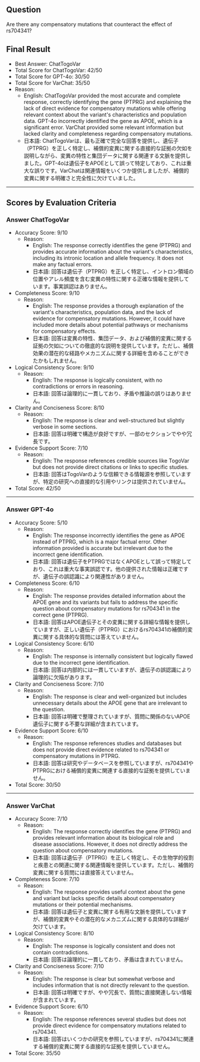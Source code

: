 ## Question

Are there any compensatory mutations that counteract the effect of rs704341?

## Final Result

- Best Answer: ChatTogoVar
- Total Score for ChatTogoVar: 42/50
- Total Score for GPT-4o: 30/50
- Total Score for VarChat: 35/50
- Reason:
  - English: ChatTogoVar provided the most accurate and complete response, correctly identifying the gene (PTPRG) and explaining the lack of direct evidence for compensatory mutations while offering relevant context about the variant's characteristics and population data. GPT-4o incorrectly identified the gene as APOE, which is a significant error. VarChat provided some relevant information but lacked clarity and completeness regarding compensatory mutations.
  - 日本語: ChatTogoVarは、最も正確で完全な回答を提供し、遺伝子（PTPRG）を正しく特定し、補償的変異に関する直接的な証拠の欠如を説明しながら、変異の特性と集団データに関する関連する文脈を提供しました。GPT-4oは遺伝子をAPOEとして誤って特定しており、これは重大な誤りです。VarChatは関連情報をいくつか提供しましたが、補償的変異に関する明確さと完全性に欠けていました。

---

## Scores by Evaluation Criteria

### Answer ChatTogoVar
- Accuracy Score: 9/10
  - Reason: 
    - English: The response correctly identifies the gene (PTPRG) and provides accurate information about the variant's characteristics, including its intronic location and allele frequency. It does not make any factual errors.
    - 日本語: 回答は遺伝子（PTPRG）を正しく特定し、イントロン領域の位置やアレル頻度を含む変異の特性に関する正確な情報を提供しています。事実誤認はありません。
- Completeness Score: 9/10
  - Reason: 
    - English: The response provides a thorough explanation of the variant's characteristics, population data, and the lack of evidence for compensatory mutations. However, it could have included more details about potential pathways or mechanisms for compensatory effects.
    - 日本語: 回答は変異の特性、集団データ、および補償的変異に関する証拠の欠如についての徹底的な説明を提供しています。ただし、補償効果の潜在的な経路やメカニズムに関する詳細を含めることができたかもしれません。
- Logical Consistency Score: 9/10
  - Reason: 
    - English: The response is logically consistent, with no contradictions or errors in reasoning.
    - 日本語: 回答は論理的に一貫しており、矛盾や推論の誤りはありません。
- Clarity and Conciseness Score: 8/10
  - Reason: 
    - English: The response is clear and well-structured but slightly verbose in some sections.
    - 日本語: 回答は明確で構造が良好ですが、一部のセクションでやや冗長です。
- Evidence Support Score: 7/10
  - Reason: 
    - English: The response references credible sources like TogoVar but does not provide direct citations or links to specific studies.
    - 日本語: 回答はTogoVarのような信頼できる情報源を参照していますが、特定の研究への直接的な引用やリンクは提供されていません。
- Total Score: 42/50

---

### Answer GPT-4o
- Accuracy Score: 5/10
  - Reason: 
    - English: The response incorrectly identifies the gene as APOE instead of PTPRG, which is a major factual error. Other information provided is accurate but irrelevant due to the incorrect gene identification.
    - 日本語: 回答は遺伝子をPTPRGではなくAPOEとして誤って特定しており、これは重大な事実誤認です。他の提供された情報は正確ですが、遺伝子の誤認識により関連性がありません。
- Completeness Score: 6/10
  - Reason: 
    - English: The response provides detailed information about the APOE gene and its variants but fails to address the specific question about compensatory mutations for rs704341 in the correct gene (PTPRG).
    - 日本語: 回答はAPOE遺伝子とその変異に関する詳細な情報を提供していますが、正しい遺伝子（PTPRG）におけるrs704341の補償的変異に関する具体的な質問には答えていません。
- Logical Consistency Score: 6/10
  - Reason: 
    - English: The response is internally consistent but logically flawed due to the incorrect gene identification.
    - 日本語: 回答は内部的には一貫していますが、遺伝子の誤認識により論理的に欠陥があります。
- Clarity and Conciseness Score: 7/10
  - Reason: 
    - English: The response is clear and well-organized but includes unnecessary details about the APOE gene that are irrelevant to the question.
    - 日本語: 回答は明確で整理されていますが、質問に関係のないAPOE遺伝子に関する不要な詳細が含まれています。
- Evidence Support Score: 6/10
  - Reason: 
    - English: The response references studies and databases but does not provide direct evidence related to rs704341 or compensatory mutations in PTPRG.
    - 日本語: 回答は研究やデータベースを参照していますが、rs704341やPTPRGにおける補償的変異に関連する直接的な証拠を提供していません。
- Total Score: 30/50

---

### Answer VarChat
- Accuracy Score: 7/10
  - Reason: 
    - English: The response correctly identifies the gene (PTPRG) and provides relevant information about its biological role and disease associations. However, it does not directly address the question about compensatory mutations.
    - 日本語: 回答は遺伝子（PTPRG）を正しく特定し、その生物学的役割と疾患との関連に関する関連情報を提供しています。ただし、補償的変異に関する質問には直接答えていません。
- Completeness Score: 7/10
  - Reason: 
    - English: The response provides useful context about the gene and variant but lacks specific details about compensatory mutations or their potential mechanisms.
    - 日本語: 回答は遺伝子と変異に関する有用な文脈を提供していますが、補償的変異やその潜在的なメカニズムに関する具体的な詳細が欠けています。
- Logical Consistency Score: 8/10
  - Reason: 
    - English: The response is logically consistent and does not contain contradictions.
    - 日本語: 回答は論理的に一貫しており、矛盾は含まれていません。
- Clarity and Conciseness Score: 7/10
  - Reason: 
    - English: The response is clear but somewhat verbose and includes information that is not directly relevant to the question.
    - 日本語: 回答は明確ですが、やや冗長で、質問に直接関連しない情報が含まれています。
- Evidence Support Score: 6/10
  - Reason: 
    - English: The response references several studies but does not provide direct evidence for compensatory mutations related to rs704341.
    - 日本語: 回答はいくつかの研究を参照していますが、rs704341に関連する補償的変異に関する直接的な証拠を提供していません。
- Total Score: 35/50